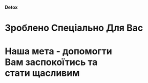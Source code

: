 #### Detox
# Зроблено Спеціально Для Вас
# Наша мета - допомогти<br>Вам заспокоїтись та<br>стати щасливим
